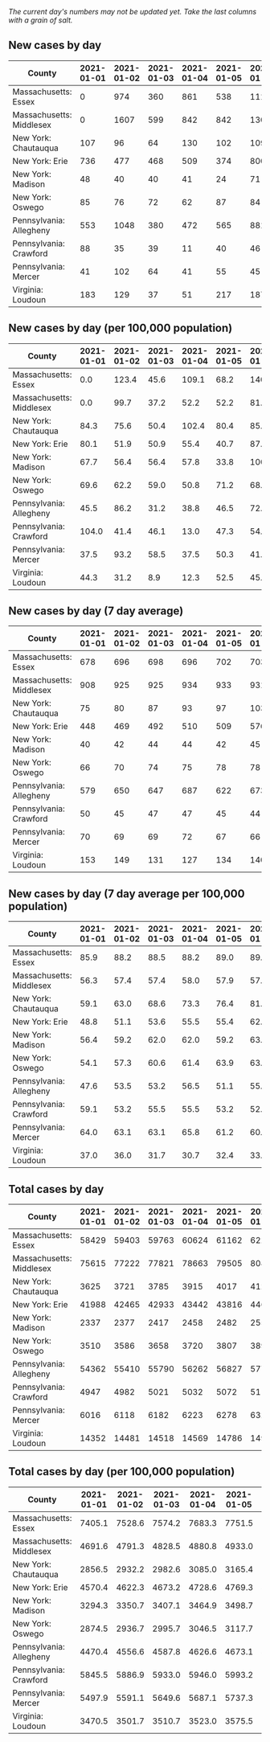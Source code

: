 _The current day's numbers may not be updated yet. Take the last columns with a grain of salt._
## New cases by day

| County | 2021-01-01 | 2021-01-02 | 2021-01-03 | 2021-01-04 | 2021-01-05 | 2021-01-06 | 2021-01-07 |
| --- | --- | --- | --- | --- | --- | --- | --- |
| Massachusetts: Essex | 0 | 974 | 360 | 861 | 538 | 1110 |  |
| Massachusetts: Middlesex | 0 | 1607 | 599 | 842 | 842 | 1307 |  |
| New York: Chautauqua | 107 | 96 | 64 | 130 | 102 | 109 |  |
| New York: Erie | 736 | 477 | 468 | 509 | 374 | 800 |  |
| New York: Madison | 48 | 40 | 40 | 41 | 24 | 71 |  |
| New York: Oswego | 85 | 76 | 72 | 62 | 87 | 84 |  |
| Pennsylvania: Allegheny | 553 | 1048 | 380 | 472 | 565 | 881 |  |
| Pennsylvania: Crawford | 88 | 35 | 39 | 11 | 40 | 46 |  |
| Pennsylvania: Mercer | 41 | 102 | 64 | 41 | 55 | 45 |  |
| Virginia: Loudoun | 183 | 129 | 37 | 51 | 217 | 187 |  |

## New cases by day (per 100,000 population)

| County | 2021-01-01 | 2021-01-02 | 2021-01-03 | 2021-01-04 | 2021-01-05 | 2021-01-06 | 2021-01-07 |
| --- | --- | --- | --- | --- | --- | --- | --- |
| Massachusetts: Essex | 0.0 | 123.4 | 45.6 | 109.1 | 68.2 | 140.7 |  |
| Massachusetts: Middlesex | 0.0 | 99.7 | 37.2 | 52.2 | 52.2 | 81.1 |  |
| New York: Chautauqua | 84.3 | 75.6 | 50.4 | 102.4 | 80.4 | 85.9 |  |
| New York: Erie | 80.1 | 51.9 | 50.9 | 55.4 | 40.7 | 87.1 |  |
| New York: Madison | 67.7 | 56.4 | 56.4 | 57.8 | 33.8 | 100.1 |  |
| New York: Oswego | 69.6 | 62.2 | 59.0 | 50.8 | 71.2 | 68.8 |  |
| Pennsylvania: Allegheny | 45.5 | 86.2 | 31.2 | 38.8 | 46.5 | 72.4 |  |
| Pennsylvania: Crawford | 104.0 | 41.4 | 46.1 | 13.0 | 47.3 | 54.4 |  |
| Pennsylvania: Mercer | 37.5 | 93.2 | 58.5 | 37.5 | 50.3 | 41.1 |  |
| Virginia: Loudoun | 44.3 | 31.2 | 8.9 | 12.3 | 52.5 | 45.2 |  |

## New cases by day (7 day average)

| County | 2021-01-01 | 2021-01-02 | 2021-01-03 | 2021-01-04 | 2021-01-05 | 2021-01-06 | 2021-01-07 |
| --- | --- | --- | --- | --- | --- | --- | --- |
| Massachusetts: Essex | 678 | 696 | 698 | 696 | 702 | 703 |  |
| Massachusetts: Middlesex | 908 | 925 | 925 | 934 | 933 | 931 |  |
| New York: Chautauqua | 75 | 80 | 87 | 93 | 97 | 103 |  |
| New York: Erie | 448 | 469 | 492 | 510 | 509 | 576 |  |
| New York: Madison | 40 | 42 | 44 | 44 | 42 | 45 |  |
| New York: Oswego | 66 | 70 | 74 | 75 | 78 | 78 |  |
| Pennsylvania: Allegheny | 579 | 650 | 647 | 687 | 622 | 673 |  |
| Pennsylvania: Crawford | 50 | 45 | 47 | 47 | 45 | 44 |  |
| Pennsylvania: Mercer | 70 | 69 | 69 | 72 | 67 | 66 |  |
| Virginia: Loudoun | 153 | 149 | 131 | 127 | 134 | 140 |  |

## New cases by day (7 day average per 100,000 population)

| County | 2021-01-01 | 2021-01-02 | 2021-01-03 | 2021-01-04 | 2021-01-05 | 2021-01-06 | 2021-01-07 |
| --- | --- | --- | --- | --- | --- | --- | --- |
| Massachusetts: Essex | 85.9 | 88.2 | 88.5 | 88.2 | 89.0 | 89.1 |  |
| Massachusetts: Middlesex | 56.3 | 57.4 | 57.4 | 58.0 | 57.9 | 57.8 |  |
| New York: Chautauqua | 59.1 | 63.0 | 68.6 | 73.3 | 76.4 | 81.2 |  |
| New York: Erie | 48.8 | 51.1 | 53.6 | 55.5 | 55.4 | 62.7 |  |
| New York: Madison | 56.4 | 59.2 | 62.0 | 62.0 | 59.2 | 63.4 |  |
| New York: Oswego | 54.1 | 57.3 | 60.6 | 61.4 | 63.9 | 63.9 |  |
| Pennsylvania: Allegheny | 47.6 | 53.5 | 53.2 | 56.5 | 51.1 | 55.3 |  |
| Pennsylvania: Crawford | 59.1 | 53.2 | 55.5 | 55.5 | 53.2 | 52.0 |  |
| Pennsylvania: Mercer | 64.0 | 63.1 | 63.1 | 65.8 | 61.2 | 60.3 |  |
| Virginia: Loudoun | 37.0 | 36.0 | 31.7 | 30.7 | 32.4 | 33.9 |  |

## Total cases by day

| County | 2021-01-01 | 2021-01-02 | 2021-01-03 | 2021-01-04 | 2021-01-05 | 2021-01-06 | 2021-01-07 |
| --- | --- | --- | --- | --- | --- | --- | --- |
| Massachusetts: Essex | 58429 | 59403 | 59763 | 60624 | 61162 | 62272 |  |
| Massachusetts: Middlesex | 75615 | 77222 | 77821 | 78663 | 79505 | 80812 |  |
| New York: Chautauqua | 3625 | 3721 | 3785 | 3915 | 4017 | 4126 |  |
| New York: Erie | 41988 | 42465 | 42933 | 43442 | 43816 | 44616 |  |
| New York: Madison | 2337 | 2377 | 2417 | 2458 | 2482 | 2553 |  |
| New York: Oswego | 3510 | 3586 | 3658 | 3720 | 3807 | 3891 |  |
| Pennsylvania: Allegheny | 54362 | 55410 | 55790 | 56262 | 56827 | 57708 |  |
| Pennsylvania: Crawford | 4947 | 4982 | 5021 | 5032 | 5072 | 5118 |  |
| Pennsylvania: Mercer | 6016 | 6118 | 6182 | 6223 | 6278 | 6323 |  |
| Virginia: Loudoun | 14352 | 14481 | 14518 | 14569 | 14786 | 14973 |  |

## Total cases by day (per 100,000 population)

| County | 2021-01-01 | 2021-01-02 | 2021-01-03 | 2021-01-04 | 2021-01-05 | 2021-01-06 | 2021-01-07 |
| --- | --- | --- | --- | --- | --- | --- | --- |
| Massachusetts: Essex | 7405.1 | 7528.6 | 7574.2 | 7683.3 | 7751.5 | 7892.2 |  |
| Massachusetts: Middlesex | 4691.6 | 4791.3 | 4828.5 | 4880.8 | 4933.0 | 5014.1 |  |
| New York: Chautauqua | 2856.5 | 2932.2 | 2982.6 | 3085.0 | 3165.4 | 3251.3 |  |
| New York: Erie | 4570.4 | 4622.3 | 4673.2 | 4728.6 | 4769.3 | 4856.4 |  |
| New York: Madison | 3294.3 | 3350.7 | 3407.1 | 3464.9 | 3498.7 | 3598.8 |  |
| New York: Oswego | 2874.5 | 2936.7 | 2995.7 | 3046.5 | 3117.7 | 3186.5 |  |
| Pennsylvania: Allegheny | 4470.4 | 4556.6 | 4587.8 | 4626.6 | 4673.1 | 4745.5 |  |
| Pennsylvania: Crawford | 5845.5 | 5886.9 | 5933.0 | 5946.0 | 5993.2 | 6047.6 |  |
| Pennsylvania: Mercer | 5497.9 | 5591.1 | 5649.6 | 5687.1 | 5737.3 | 5778.4 |  |
| Virginia: Loudoun | 3470.5 | 3501.7 | 3510.7 | 3523.0 | 3575.5 | 3620.7 |  |
